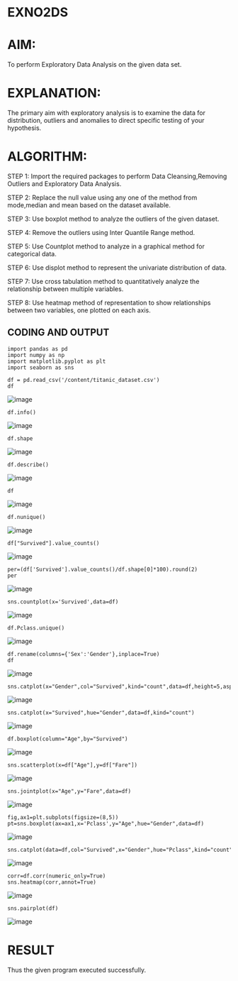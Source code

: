 # EXNO2DS
# AIM:
To perform Exploratory Data Analysis on the given data set.
      
# EXPLANATION:
The primary aim with exploratory analysis is to examine the data for distribution, outliers and anomalies to direct specific testing of your hypothesis.
  
# ALGORITHM:
STEP 1: Import the required packages to perform Data Cleansing,Removing Outliers and Exploratory Data Analysis.

STEP 2: Replace the null value using any one of the method from mode,median and mean based on the dataset available.

STEP 3: Use boxplot method to analyze the outliers of the given dataset.

STEP 4: Remove the outliers using Inter Quantile Range method.

STEP 5: Use Countplot method to analyze in a graphical method for categorical data.

STEP 6: Use displot method to represent the univariate distribution of data.

STEP 7: Use cross tabulation method to quantitatively analyze the relationship between multiple variables.

STEP 8: Use heatmap method of representation to show relationships between two variables, one plotted on each axis.

## CODING AND OUTPUT
```
import pandas as pd
import numpy as np
import matplotlib.pyplot as plt
import seaborn as sns
```
```
df = pd.read_csv('/content/titanic_dataset.csv')
df
```
![image](https://github.com/user-attachments/assets/15d9ac2b-a31a-40f3-a8e8-cf0046902dbc)
```
df.info()
```
![image](https://github.com/user-attachments/assets/bad73393-a351-4919-be65-6ef2cca1980f)
```
df.shape
```
![image](https://github.com/user-attachments/assets/636b3b1d-b2c8-44b0-9caa-dcd5fd0bbf25)
```
df.describe()
```
![image](https://github.com/user-attachments/assets/bd17fb07-d4f3-466b-98ec-0ada5fdb9683)
```
df
```
![image](https://github.com/user-attachments/assets/40a61f57-9502-449e-9236-db9e4b9c7d22)
```
df.nunique()
```
![image](https://github.com/user-attachments/assets/29366f08-0713-4f94-94df-e1946e5add04)
```
df["Survived"].value_counts()
```
![image](https://github.com/user-attachments/assets/1526fc05-a29e-42af-8330-ea0fa01185ac)
```
per=(df['Survived'].value_counts()/df.shape[0]*100).round(2)
per
```
![image](https://github.com/user-attachments/assets/60c5bdf0-00a8-4474-b689-d8c084e1a2b9)
```
sns.countplot(x='Survived',data=df)
```
![image](https://github.com/user-attachments/assets/a9f5f00a-c5ed-4df1-91db-d708bbccfe7d)
```
df.Pclass.unique()
```
![image](https://github.com/user-attachments/assets/2a7e19ad-1aee-4e8d-8baa-30f302cf183a)
```
df.rename(columns={'Sex':'Gender'},inplace=True)
df
```
![image](https://github.com/user-attachments/assets/72ef5986-8080-4721-b6de-ea5ac319486b)
```
sns.catplot(x="Gender",col="Survived",kind="count",data=df,height=5,aspect=.7)
```
![image](https://github.com/user-attachments/assets/ac1c487d-6c67-408d-89fa-03de24033d08)
```
sns.catplot(x="Survived",hue="Gender",data=df,kind="count")
```
![image](https://github.com/user-attachments/assets/b4f8e51d-55df-48a2-a66d-10250556a737)
```
df.boxplot(column="Age",by="Survived")
```
![image](https://github.com/user-attachments/assets/3b6749fe-78c7-4440-a475-c5ccde7d3045)
```
sns.scatterplot(x=df["Age"],y=df["Fare"])
```
![image](https://github.com/user-attachments/assets/f8acd1d3-0dd8-483d-a835-4dee626f90fe)
```
sns.jointplot(x="Age",y="Fare",data=df)
```
![image](https://github.com/user-attachments/assets/dceef334-8c47-4709-a963-7b06c9c44ae5)
```
fig,ax1=plt.subplots(figsize=(8,5))
pt=sns.boxplot(ax=ax1,x='Pclass',y="Age",hue="Gender",data=df)
```
![image](https://github.com/user-attachments/assets/1ef223df-9641-45e7-bc08-0b965d5944a2)
```
sns.catplot(data=df,col="Survived",x="Gender",hue="Pclass",kind="count")
```
![image](https://github.com/user-attachments/assets/5b95c836-3cef-4a00-a8fd-36f97207397a)
```
corr=df.corr(numeric_only=True)
sns.heatmap(corr,annot=True)
```
![image](https://github.com/user-attachments/assets/d3e522b0-4c0e-4c80-b7de-ff95300b50f1)
```
sns.pairplot(df)
```
![image](https://github.com/user-attachments/assets/d377b8a4-06e3-4cf6-b5aa-28e953159671)

# RESULT
Thus the given program executed successfully.
